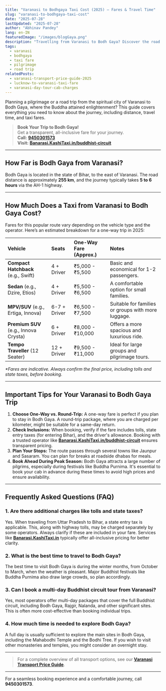 ```yaml
---
title: "Varanasi to Bodhgaya Taxi Cost (2025) – Fares & Travel Time"
slug: "varanasi-to-bodhgaya-taxi-cost"
date: "2025-07-28"
lastUpdated: "2025-07-28"
author: "Abhinav Pandey"
lang: en-IN
featuredImage: "/images/blogGaya.png"
description: "Travelling from Varanasi to Bodh Gaya? Discover the road distance, average travel time, and one-way taxi fares for different car categories. See how regional operators and national aggregators price this popular Buddhist pilgrimage route."
tags:
  - varanasi
  - bodhgaya
  - taxi fare
  - pilgrimage
  - road trip
relatedPosts:
  - varanasi-transport-price-guide-2025
  - lucknow-to-varanasi-taxi-fare
  - varanasi-day-tour-cab-charges
---
```


Planning a pilgrimage or a road trip from the spiritual city of Varanasi to Bodh Gaya, where the Buddha attained enlightenment? This guide covers everything you need to know about the journey, including distance, travel time, and taxi fares.

> **Book Your Trip to Bodh Gaya!**  
> Get a transparent, all-inclusive fare for your journey.  
> **Call:** **[9450301573](tel:9450301573)**  
> **Visit:** **[Banarasi.KashiTaxi.in/buddhist-circuit](https://banarasi.kashitaxi.in/buddhist-circuit)**

---

## How Far is Bodh Gaya from Varanasi?

Bodh Gaya is located in the state of Bihar, to the east of Varanasi. The road distance is approximately **255 km**, and the journey typically takes **5 to 6 hours** via the AH-1 highway.

---

## How Much Does a Taxi from Varanasi to Bodh Gaya Cost?

Fares for this popular route vary depending on the vehicle type and the operator. Here’s an estimated breakdown for a one-way trip in 2025:

| Vehicle | Seats | One-Way Fare (Approx.) | Notes |
| :--- | :--- | :--- | :--- |
| **Compact Hatchback** (e.g., Swift) | 4 + Driver | ₹5,000 - ₹5,500 | Basic and economical for 1-2 passengers. |
| **Sedan** (e.g., Dzire, Etios) | 4 + Driver | ₹5,500 - ₹6,500 | A comfortable option for small families. |
| **MPV/SUV** (e.g., Ertiga, Innova) | 6-7 + Driver | ₹6,500 - ₹7,500 | Suitable for families or groups with more luggage. |
| **Premium SUV** (e.g., Innova Crysta) | 6 + Driver | ₹8,000 - ₹10,000 | Offers a more spacious and luxurious ride. |
| **Tempo Traveller** (12 Seater) | 12 + Driver | ₹9,500 - ₹11,000 | Ideal for large groups and pilgrimage tours. |

*\*Fares are indicative. Always confirm the final price, including tolls and state taxes, before booking.*

---

## Important Tips for Your Varanasi to Bodh Gaya Trip

1.  **Choose One-Way vs. Round-Trip:** A one-way fare is perfect if you plan to stay in Bodh Gaya. A round-trip package, where you are charged per kilometer, might be suitable for a same-day return.
2.  **Check Inclusions:** When booking, verify if the fare includes tolls, state entry taxes (for entering Bihar), and the driver's allowance. Booking with a trusted operator like **[Banarasi.KashiTaxi.in/buddhist-circuit](https://banarasi.kashitaxi.in/buddhist-circuit)** ensures transparent pricing.
3.  **Plan Your Stops:** The route passes through several towns like Jaunpur and Sasaram. You can plan for breaks at roadside dhabas for meals.
4.  **Book Ahead During Peak Season:** Bodh Gaya attracts a large number of pilgrims, especially during festivals like Buddha Purnima. It's essential to book your cab in advance during these times to avoid high prices and ensure availability.

---

## Frequently Asked Questions (FAQ)

### 1. Are there additional charges like tolls and state taxes?
Yes. When traveling from Uttar Pradesh to Bihar, a state entry tax is applicable. This, along with highway tolls, may be charged separately by some operators. Always clarify if these are included in your fare. Services like **[Banarasi.KashiTaxi.in](https://banarasi.kashitaxi.in/buddhist-circuit)** typically offer all-inclusive pricing for better clarity.

### 2. What is the best time to travel to Bodh Gaya?
The best time to visit Bodh Gaya is during the winter months, from October to March, when the weather is pleasant. Major Buddhist festivals like Buddha Purnima also draw large crowds, so plan accordingly.

### 3. Can I book a multi-day Buddhist circuit tour from Varanasi?
Yes, most operators offer multi-day packages that cover the full Buddhist circuit, including Bodh Gaya, Rajgir, Nalanda, and other significant sites. This is often more cost-effective than booking individual trips.

### 4. How much time is needed to explore Bodh Gaya?
A full day is usually sufficient to explore the main sites in Bodh Gaya, including the Mahabodhi Temple and the Bodhi Tree. If you wish to visit other monasteries and temples, you might consider an overnight stay.

---

> For a complete overview of all transport options, see our **[Varanasi Transport Price Guide](/en/varanasi-transport-price-guide-2025)**.

---

For a seamless booking experience and a comfortable journey, call **9450301573**.
